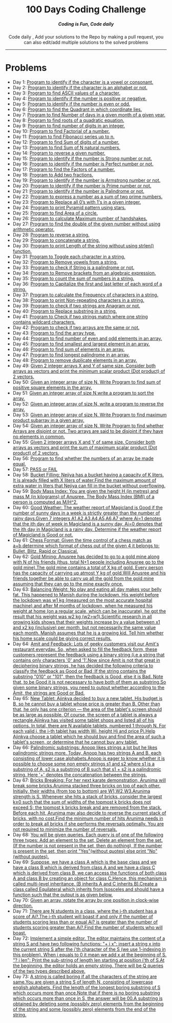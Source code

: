 <H1 align="center">100 Days Coding Challenge</H1>

<H5 align="center">Coding is Fun, Code daily</H5>

<P align="center">Code daily , Add your solutions to the Repo by making a pull request, you can also edit/add multiple solutions to the solved problems</P>

<HR>

# Problems

<UL>
    <li>
        Day 1: <a href="https://github.com/kunal-2002/100-days-of-code/blob/master/Day_001.cpp" target="_blank">Program to identify if the character is a vowel or consonant.</a>
    </li>
    <li>
        Day 2: <a href="https://github.com/kunal-2002/100-days-of-code/blob/master/Day_002.cpp" target="_blank">Program to identify if the character is an alphabet or not.</a>
    </li>
    <li>
        Day 3: <a href="https://github.com/kunal-2002/100-days-of-code/blob/master/Day_003.cpp" target="_blank">Program to find ASCII values of a character.</a>
    </li>
    <li>
        Day 4: <a href="https://github.com/kunal-2002/100-days-of-code/blob/master/Day_004.cpp" target="_blank">Program to identify if the number is positive or negative.</a>
    </li>
    <li>
        Day 5: <a href="https://github.com/kunal-2002/100-days-of-code/blob/master/Day_005.cpp" target="_blank">Program to identify if the number is even or odd.</a>
    </li>
    <li>
        Day 6: <a href="https://github.com/kunal-2002/100-days-of-code/blob/master/Day_006.cpp" target="_blank">Program to find the Quadrant in which coordinate lies.</a>
    </li>
    <li>
        Day 7: <a href="https://github.com/kunal-2002/100-days-of-code/blob/master/Day_007.cpp" target="_blank">Program to find Number of days in a given month of a given year.</a>
    </li>
    <li>
        Day 8: <a href="https://github.com/kunal-2002/100-days-of-code/blob/master/Day_008.cpp" target="_blank">Program to find roots of a quadratic equation.</a>
    </li>
    <li>
        Day 9: <a href="https://github.com/kunal-2002/100-days-of-code/blob/master/Day_009.cpp" target="_blank">Program to find number of digits in an integer.</a>
    </li>
    <li>
        Day 10: <a href="https://github.com/kunal-2002/100-days-of-code/blob/master/Day_010.cpp" target="_blank">Program to find Factorial of a number.</a>
    </li>
    <li>
        Day 11: <a href="https://github.com/kunal-2002/100-days-of-code/blob/master/Day_011.cpp" target="_blank">Program to find Fibonacci series up to n.</a>
    </li>
    <li>
        Day 12: <a href="https://github.com/kunal-2002/100-days-of-code/blob/master/Day_012.cpp" target="_blank">Program to find Sum of digits of a number.</a>
    </li>
    <li>
        Day 13: <a href="https://github.com/kunal-2002/100-days-of-code/blob/master/Day_013.cpp" target="_blank">Program to find Sum of N natural numbers.</a>
    </li>
    <li>
        Day 14: <a href="https://github.com/kunal-2002/100-days-of-code/blob/master/Day_014.cpp" target="_blank">Program to reverse a given number.</a>
    </li>
    <li>
        Day 15: <a href="https://github.com/kunal-2002/100-days-of-code/blob/master/Day_015.cpp" target="_blank">Program to identify if the number is Strong number or not.</a>
    </li>
    <li>
        Day 16: <a href="https://github.com/kunal-2002/100-days-of-code/blob/master/Day_016.cpp" target="_blank">Program to identify if the number is Perfect number or not.</a>
    </li>
    <li>
        Day 17: <a href="https://github.com/kunal-2002/100-days-of-code/blob/master/Day_017.cpp" target="_blank">Program to find the Factors of a number.</a>
    </li>
    <li>
        Day 18: <a href="https://github.com/kunal-2002/100-days-of-code/blob/master/Day_018.cpp" target="_blank">Program to Add two fractions.</a>
    </li>
    <li>
        Day 19: <a href="https://github.com/kunal-2002/100-days-of-code/blob/master/Day_019.cpp" target="_blank">Program to identify if the number is Armstrong number or not.</a>
    </li>
    <li>
        Day 20: <a href="https://github.com/kunal-2002/100-days-of-code/blob/master/Day_020.cpp" target="_blank">Program to identify if the number is Prime number or not.</a>
    </li>
    <li>
        Day 21: <a href="https://github.com/kunal-2002/100-days-of-code/blob/master/Day_021.cpp" target="_blank">Program to identify if the number is Palindrome or not.</a>
    </li>
    <li>
        Day 22: <a href="https://github.com/kunal-2002/100-days-of-code/blob/master/Day_022.cpp" target="_blank">Program to express a number as a sum of two prime numbers.</a>
    </li>
    <li>
        Day 23: <a href="https://github.com/kunal-2002/100-days-of-code/blob/master/Day_023.cpp" target="_blank">Program to Replace all 0’s with 1's in a given integer.</a>
    </li>
    <li>
        Day 24: <a href="https://github.com/kunal-2002/100-days-of-code/blob/master/Day_024.cpp" target="_blank">Program to print Pyramid pattern using stars.</a>
    </li>
    <li>
        Day 25: <a href="https://github.com/kunal-2002/100-days-of-code/blob/master/Day_025.cpp" target="_blank">Program to find Area of a circle.</a>
    </li>
    <li>
        Day 26: <a href="https://github.com/kunal-2002/100-days-of-code/blob/master/Day_026.cpp" target="_blank">Program to calculate Maximum number of handshakes.</a>
    </li>
    <li>
        Day 27: <a href="https://github.com/kunal-2002/100-days-of-code/blob/master/Day_027.cpp" target="_blank">Program to find the double of the given number without using arithmetic operator.</a>
    </li>
    <li>
        Day 28: <a href="https://github.com/kunal-2002/100-days-of-code/blob/master/Day_028.cpp" target="_blank">Program to reverse a string.</a>
    </li>
    <li>
        Day 29: <a href="https://github.com/kunal-2002/100-days-of-code/blob/master/Day_029.cpp" target="_blank">Program to concatenate a string.</a>
    </li>
    <li>
        Day 30: <a href="https://github.com/kunal-2002/100-days-of-code/blob/master/Day_030.cpp" target="_blank">Program to print Length of the string without using strlen() function.</a>
    </li>
    <li>
        Day 31: <a href="https://github.com/kunal-2002/100-days-of-code/blob/master/Day_031.cpp" target="_blank">Program to Toggle each character in a string.</a>
    </li>
    <li>
        Day 32: <a href="https://github.com/kunal-2002/100-days-of-code/blob/master/Day_032.cpp" target="_blank">Program to Remove vowels from a string.</a>
    </li>
    <li>
        Day 33: <a href="https://github.com/kunal-2002/100-days-of-code/blob/master/Day_033.cpp" target="_blank">Program to check if String is a palindrome or not.</a>
    </li>
    <li>
        Day 34: <a href="https://github.com/kunal-2002/100-days-of-code/blob/master/Day_034.cpp" target="_blank">Program to Remove brackets from an algebraic expression.</a>
    </li>
    <li>
        Day 35: <a href="https://github.com/kunal-2002/100-days-of-code/blob/master/Day_035.cpp" target="_blank">Program to count the sum of numbers in a string.</a>
    </li>
    <li>
        Day 36: <a href="https://github.com/kunal-2002/100-days-of-code/blob/master/Day_036.cpp" target="_blank">Program to Capitalize the first and last letter of each word of a string.</a>
    </li>
    <li>
        Day 37: <a href="https://github.com/kunal-2002/100-days-of-code/blob/master/Day_037.cpp" target="_blank">Program to calculate the Frequency of characters in a string.</a>
    </li>
    <li>
        Day 38: <a href="https://github.com/kunal-2002/100-days-of-code/blob/master/Day_038.cpp" target="_blank">Program to print Non-repeating characters in a string.</a>
    </li>
    <li>
        Day 39: <a href="https://github.com/kunal-2002/100-days-of-code/blob/master/Day_039.cpp" target="_blank">Program to check if two strings are Anagram or not.</a>
    </li>
    <li>
        Day 40: <a href="https://github.com/kunal-2002/100-days-of-code/blob/master/Day_040.cpp" target="_blank">Program to Replace substring in a string.</a>
    </li>
    <li>
        Day 41: <a href="https://github.com/kunal-2002/100-days-of-code/blob/master/Day_041.cpp" target="_blank">Program to Check if two strings match where one string contains wildcard characters.</a>
    </li>
    <li>
        Day 42: <a href="https://github.com/kunal-2002/100-days-of-code/blob/master/Day_042.cpp" target="_blank">Program to check if two arrays are the same or not.</a>
    </li>
    <li>
        Day 43: <a href="https://github.com/kunal-2002/100-days-of-code/blob/master/Day_043.cpp" target="_blank">Program to find the array type.</a>
    </li>
    <li>
        Day 44: <a href="https://github.com/kunal-2002/100-days-of-code/blob/master/Day_044.cpp" target="_blank">Program to find number of even and odd elements in an array.</a>
    </li>
    <li>
        Day 45: <a href="https://github.com/kunal-2002/100-days-of-code/blob/master/Day_045.cpp" target="_blank">Program to find smallest and largest element in an array.</a>
    </li>
    <li>
        Day 46: <a href="https://github.com/kunal-2002/100-days-of-code/blob/master/Day_046.cpp" target="_blank">Program to find sum of elements in an array.</a>
    </li>
    <li>
        Day 47: <a href="https://github.com/kunal-2002/100-days-of-code/blob/master/Day_047.cpp" target="_blank">Program to find longest palindrome in an array.</a>
    </li>
    <li>
        Day 48: <a href="https://github.com/kunal-2002/100-days-of-code/blob/master/Day_048.cpp" target="_blank">Program to remove duplicate elements in an array.</a>
    </li>
    <li>
        Day 49: <a href="https://github.com/kunal-2002/100-days-of-code/blob/master/Day_049.cpp" target="_blank">Given 2 integer arrays X and Y of same size. Consider both arrays as vectors and print the minimum scalar product (Dot product) of 2 vectors.</a>
    </li>
    <li>
        Day 50: <a href="https://github.com/kunal-2002/100-days-of-code/blob/master/Day_050.cpp" target="_blank">Given an integer array of size N. Write Program to find sum of positive square elements in the array.</a>
    </li>
    <li>
        Day 51: <a href="https://github.com/kunal-2002/100-days-of-code/blob/master/Day_051.cpp" target="_blank">Given an integer array of size N,write a program to sort the array.</a>
    </li>
    <li>
        Day 52: <a href="https://github.com/kunal-2002/100-days-of-code/blob/master/Day_052.cpp" target="_blank">Given an integer array of size N, write a program to reverse the array.</a>
    </li>
    <li>
        Day 53: <a href="https://github.com/kunal-2002/100-days-of-code/blob/master/Day_053.cpp" target="_blank">Given an integer array of size N. Write Program to find maximum product subarray in a given array.</a>
    </li>
    <li>
        Day 54: <a href="https://github.com/kunal-2002/100-days-of-code/blob/master/Day_054.cpp" target="_blank">Given an integer array of size N. Write Program to find whether Arrays are disjoint or not. Two arrays are said to be disjoint if they have no elements in common.</a>
    </li>
    <li>
        Day 55: <a href="https://github.com/kunal-2002/100-days-of-code/blob/master/Day_055.cpp" target="_blank">Given 2 integer arrays X and Y of same size. Consider both arrays as vectors and print the sum of maximum scalar product (Dot product) of 2 vectors.</a>
    </li>
    <li>
        Day 56: <a href="https://github.com/kunal-2002/100-days-of-code/blob/master/Day_056.cpp" target="_blank">Program to find whether the numbers of an array be made equal.</a>
    </li>
    <li>
        Day 57: <a href="https://github.com/kunal-2002/100-days-of-code/blob/master/Day_057.cpp" target="_blank">PASS or FAIL</a>
    </li>
    <li>
        Day 58: <a href="https://github.com/kunal-2002/100-days-of-code/blob/master/Day_058.cpp" target="_blank">Bucket Filling: Nejiya has a bucket having a capacity of K liters. It is already filled with X liters of water.Find the maximum amount of extra water in liters that Nejiya can fill in the bucket without overflowing.</a>
    </li>
    <li>
        Day 59: <a href="https://github.com/kunal-2002/100-days-of-code/blob/master/Day_059.cpp" target="_blank">Body Mass Index: You are given the height H (in metres) and mass M (in kilograms) of Anusree. The Body Mass Index (BMI) of a person is computed as M/H^2.</a>
    </li>
    <li>
        Day 60: <a href="https://github.com/kunal-2002/100-days-of-code/blob/master/Day_060.cpp" target="_blank">Good Weather: The weather report of Magicland is Good if the number of sunny days in a week is strictly greater than the number of rainy days.Given 7 integers A1,A2,A3,A4,A5,A6,A7 where Ai=1 denotes that the ith day of week in Magicland is a sunny day, Ai=0 denotes that the ith day in Magicland is a rainy day. Determine if the weather report of Magicland is Good or not.</a>
    </li>
    <li>
        Day 61: <a href="https://github.com/kunal-2002/100-days-of-code/blob/master/Day_061.cpp" target="_blank">Chess Format: Given the time control of a chess match as a+b,determine which format of chess out of the given 4 it belongs to: Bullet, Blitz, Rapid or Classical.</a>
    </li>
    <li>
        Day 62: <a href="https://github.com/kunal-2002/100-days-of-code/blob/master/Day_062.cpp" target="_blank">Gold Mining: Anusree has decided to go to a gold mine along with N of his friends (thus, total N+1 people including Anusree go to the gold mine).The gold mine contains a total of X kg of gold. Every person has the capacity of carrying up atmost Y kg of gold.Will Anusree and his friends together be able to carry up all the gold from the gold mine assuming that they can go to the mine exactly once.</a>
    </li>
    <li>
        Day 63: <a href="https://github.com/kunal-2002/100-days-of-code/blob/master/Day_063.cpp" target="_blank">Balancing Weight: No play and eating all day makes your belly fat. This happened to Manish during the lockdown. His weight before the lockdown was w1 kg (measured on the most accurate hospital machine) and after M months of lockdown, when he measured his weight at home (on a regular scale, which can be inaccurate), he got the result that his weight was w2 kg (w2>w1).Scientific research in all growing kids shows that their weights increase by a value between x1 and x2 kg (inclusive) per month, but not necessarily the same value each month. Manish assumes that he is a growing kid. Tell him whether his home scale could be giving correct results.</a>
    </li>
    <li>
        Day 64: <a href="https://github.com/kunal-2002/100-days-of-code/blob/master/Day_064.cpp" target="_blank">Amit and Feedback: Lots of geeky customers visit our Amit's restaurant everyday. So, when asked to fill the feedback form, these customers represent the feedback using a binary string (i.e a string that contains only characters '0' and '1'.Now since Amit is not that great in deciphering binary strings, he has decided the following criteria to classify the feedback as Good or Bad :If the string contains the substring "010" or "101", then the feedback is Good, else it is Bad. Note that, to be Good it is not necessary to have both of them as substring.So given some binary strings, you need to output whether according to the Amit, the strings are Good or Bad.</a>
    </li>
    <li>
        Day 65: <a href="https://github.com/kunal-2002/100-days-of-code/blob/master/Day_065.cpp" target="_blank">New Tablet: Ajinkya decided to buy a new tablet. His budget is B, so he cannot buy a tablet whose price is greater than B. Other than that, he only has one criterion — the area of the tablet's screen should be as large as possible. Of course, the screen of a tablet is always a rectangle.Ajinkya has visited some tablet shops and listed all of his options. In total, there are N available tablets, numbered 1 through N. For each valid i, the i-th tablet has width Wi, height Hi and price Pi.Help Ajinkya choose a tablet which he should buy and find the area of such a tablet's screen, or determine that he cannot buy any tablet.</a>
    </li>
    <li>
        Day 66: <a href="https://github.com/kunal-2002/100-days-of-code/blob/master/Day_066.cpp" target="_blank">Palindromic substrings: Anoop likes strings a lot but he likes palindromic strings more. Today, Anoop has two strings A and B, each consisting of lower case alphabets.Anoop is eager to know whether it is possible to choose some non empty strings s1 and s2 where s1 is a substring of A, s2 is a substring of B such that s1 + s2 is a palindromic string. Here '+' denotes the concatenation between the strings.</a>
    </li>
    <li>
        Day 67: <a href="https://github.com/kunal-2002/100-days-of-code/blob/master/Day_067.cpp" target="_blank">Bricks Breaking: For her next karate demonstration, Arunima will break some bricks.Arunima stacked three bricks on top of each other. Initially, their widths (from top to bottom) are W1,W2,W3.Arunima strength is S. Whenever she hits a stack of bricks, consider the largest k≥0 such that the sum of widths of the topmost k bricks does not exceed S; the topmost k bricks break and are removed from the stack. Before each hit, Arunima may also decide to reverse the current stack of bricks, with no cost.Find the minimum number of hits Arunima needs in order to break all bricks if she performs the reversals optimally. You are not required to minimize the number of reversals.</a>
    </li>
    <li>
        Day 68: <a href="https://github.com/kunal-2002/100-days-of-code/blob/master/Day_068.cpp" target="_blank">You will be given queries. Each query is of one of the following three types: Add an element to the set, Delete an element from the set. (If the number is not present in the set, then do nothing), If the number is present in the set, then print "Yes"(without quotes) else print "No"(without quotes).</a>
    </li>
    <li>
        Day 69: <a href="https://github.com/kunal-2002/100-days-of-code/blob/master/Day_069.cpp" target="_blank"> Suppose, we have a class A which is the base class and we have a class B which is derived from class A and we have a class C which is derived from class B, we can access the functions of both class A and class B by creating an object for class C.Hence, this mechanism is called multi-level inheritance. (B inherits A and C inherits B).Create a class called Equilateral which inherits from Isosceles and should have a function such that the output is as given below.</a>
    </li>
    <li>
        Day 70: <a href="https://github.com/kunal-2002/100-days-of-code/blob/master/Day_070.cpp" target="_blank">Given an array, rotate the array by one position in clock-wise direction.</a>
    </li>
    <li>
        Day 71: <a href="https://github.com/kunal-2002/100-days-of-code/blob/master/Day_071.cpp" target="_blank">There are N students in a class, where the i-th student has a score of Ai?.The i-th student will boast if and only if the number of students scoring less than or equal Ai? is greater than the number of students scoring greater than Ai?.Find the number of students who will boast.</a>
    </li>
    <li>
        Day 72: <a href="https://github.com/kunal-2002/100-days-of-code/blob/master/Day_072.cpp" target="_blank">Implement a simple editor. The editor maintains the content of a string S and have two following functions:
        "+ i x": insert a string x into the current string S after the i'th character of the S (we use 1-indexing in this problem). When i equals to 0 it mean we add x at the beginning of S.
        "? i len": Print the sub-string of length len starting at position i'th of S.At the beginning, the editor holds an empty string. There will be Q queries of the two types described above.</a>
    </li>
    <li>
        Day 73: <a href="https://github.com/kunal-2002/100-days-of-code/blob/master/Day_073.cpp" target="_blank">A string is called boring if all the characters of the string are same.You are given a string S of length N, consisting of lowercase english alphabets. Find the length of the longest boring substring of S which occurs more than once.Note that if there is no boring substring which occurs more than once in S, the answer will be 00.A substring is obtained by deleting some (possibly zero) elements from the beginning of the string and some (possibly zero) elements from the end of the string.</a>
    </li>
</UL>